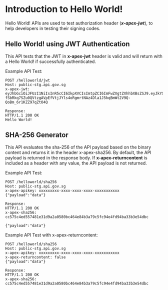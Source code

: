 # Introduction to Hello World!

Hello World! APIs are used to test authorization header (**_x-apex-jwt_**), to help developers in testing their signing codes.

## Hello World! using JWT Authentication

This API tests that the JWT in **x-apex-jwt** header is valid and will return with a Hello World! if successfully authenticated.

Example API Test:

```
POST /helloworld/jwt
Host: public-stg.api.gov.sg
x-apex-jwt: eyJhbGciOiJFUzI1NiIsInR5cCI6IkpXVCIsImtpZCI6ImFwZXgtZXhhbXBsZSJ9.eyJkYXRhIjoiY2M1NzVjNGVkNTU3NDgxZTMxZDlhMmEwNTgwYmM0NjRlODRiM2E3OWM1ZmM5NGU0ZmQ5NGJhMzNiM2U1NGRiYyIsImlhdCI6MTY2NzAyMDM2MSwiZXhwIjoxNjY3MDIwNTQxLCJhdWQiOiJodHRwczovL3B1YmxpYy1zdGcuYXBpLmdvdi5zZy9hZ2VuY3kvYXBpIiwiaXNzIjoieHh4eHh4eHgteHh4eC14eHh4LXh4eHgteHh4eHh4eHh4eHgseXl5eXl5eXkteXl5eS15eXl5LXl5eXkteXl5eXl5eXl5eXkiLCJzdWIiOiJQT1NUIiwianRpIjoiZWZhNjZlMWQtNjNjMS00MGViLWFkMWMtZmVkMTQ5OGYxMWU3In0.UzQzgMlFWJ-fSbRkq7SZu0QVtzgAVpEfVtjJYls4oRgmrtNAz4Dla1J5kqBmWt2V9Q-QoBm_6r1KZZ97qZtO4Q

Response:
HTTP/1.1 200 OK
Hello World!
```

<!-- TODO: Include Swagger and screenshot -->

## SHA-256 Generator

This API evaluates the sha-256 of the API payload based on the binary content and returns it in the header x-apex-sha256. By default, the API payload is returned in the response body.  If **x-apex-returncontent** is included as a header with any value, the API payload is not returned.

Example API Test:

```
POST /helloworld/sha256
Host: public-stg.api.gov.sg
x-apex-apikey: xxxxxxxxx-xxxx-xxxx-xxxx-xxxxxxxxxxx
{"payload":"data"}

Response:
HTTP/1.1 200 OK
x-apex-sha256: cc575c4ed557481e31d9a2a0580bc464e84b3a79c5fc94e4fd94ba33b3e54dbc

{"payload":"data"}
```

Example API Test with x-apex-returncontent:

```
POST /helloworld/sha256
Host: public-stg.api.gov.sg
x-apex-apikey: xxxxxxxxx-xxxx-xxxx-xxxx-xxxxxxxxxxx
x-apex-returncontent: false
{"payload":"data"}

Response:
HTTP/1.1 200 OK
x-apex-sha256: cc575c4ed557481e31d9a2a0580bc464e84b3a79c5fc94e4fd94ba33b3e54dbc
```

<!-- TODO: Include Swagger and screenshot -->
